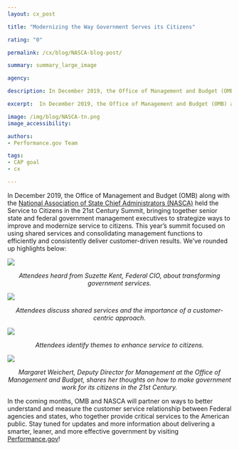 ```yaml
---
layout: cx_post

title: "Modernizing the Way Government Serves its Citizens"

rating: "0"

permalink: /cx/blog/NASCA-blog-post/

summary: summary_large_image

agency:

description: In December 2019, the Office of Management and Budget (OMB) along with the National Association of State Chief Administrators (NASCA) held the Service to Citizens in the 21st Century Summit.

excerpt:  In December 2019, the Office of Management and Budget (OMB) along with the National Association of State Chief Administrators (NASCA) held the Service to Citizens in the 21st Century Summit.

image: /img/blog/NASCA-tn.png
image_accessibility:

authors:
- Performance.gov Team

tags:
- CAP goal
- cx

---
```


In December 2019, the Office of Management and Budget (OMB) along with the [National Association of State Chief Administrators (NASCA)](https://www.nasca.org/) held the Service to Citizens in the 21st Century Summit, bringing together senior state and federal government management executives to strategize ways to improve and modernize service to citizens. This year’s summit focused on using shared services and consolidating management functions to efficiently and consistently deliver customer-driven results. We’ve rounded up highlights below:

<a href="{{ site.baseurl }}/img/blog/NASCA-panel-1.png"><img src="{{ site.baseurl }}/img/blog/NASCA-panel-1.png"></a>
<center><i style="font-size: 14px;">Attendees heard from Suzette Kent, Federal CIO, about transforming government services.
</i></center>

<a href="{{ site.baseurl }}/img/blog/NASCA-panel-2.png"><img src="{{ site.baseurl }}/img/blog/NASCA-panel-2.png"></a>
<center><i style="font-size: 14px;">Attendees discuss shared services and the importance of a customer-centric approach.</i></center>

<a href="{{ site.baseurl }}/img/blog/NASCA-panel-3.png"><img src="{{ site.baseurl }}/img/blog/NASCA-panel-3.png"></a>
<center><i style="font-size: 14px;">Attendees identify themes to enhance service to citizens.</i></center>

<a href="{{ site.baseurl }}/img/blog/NASCA-panel-4.png"><img src="{{ site.baseurl }}/img/blog/NASCA-panel-4.jpg"></a>
<center><i style="font-size: 14px;">Margaret Weichert, Deputy Director for Management at the Office of Management and Budget, shares her thoughts on how to make government work for its citizens in the 21st Century.</i></center>

In the coming months, OMB and NASCA will partner on ways to better understand and measure the customer service relationship between Federal agencies and states, who together provide critical services to the American public. Stay tuned for updates and more information about delivering a smarter, leaner, and more effective government by visiting [Performance.gov](https://www.performance.gov/)!  
